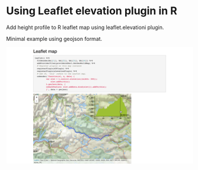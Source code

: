 # Using Leaflet elevation plugin in R

Add height profile to R leaflet map using leaflet.elevationi plugin.

Minimal example using geojson format.

![](screenshot/elevation.png)
